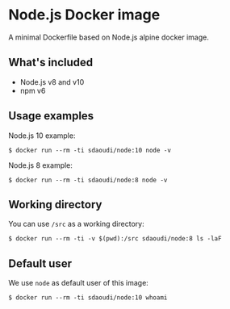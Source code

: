 # Node.js Docker image #

A minimal Dockerfile based on Node.js alpine docker
image.

## What's included ##

- Node.js v8 and v10
- npm v6

## Usage examples ##

Node.js 10 example:

    $ docker run --rm -ti sdaoudi/node:10 node -v

Node.js 8 example:

    $ docker run --rm -ti sdaoudi/node:8 node -v

## Working directory ##

You can use ``/src`` as a working directory:

	$ docker run --rm -ti -v $(pwd):/src sdaoudi/node:8 ls -laF

## Default user ##

We use ``node`` as default user of this image:

	$ docker run --rm -ti sdaoudi/node:10 whoami
